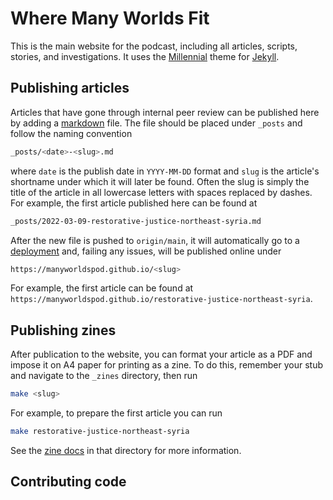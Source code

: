 # Where Many Worlds Fit

This is the main website for the podcast, including all articles, scripts,
stories, and investigations. It uses the [Millennial](LeNPaul/Millennial)
theme for [Jekyll](https://jekyllrb.com/).

## Publishing articles

Articles that have gone through internal peer review can be published here
by adding a [markdown](https://www.markdownguide.org/basic-syntax/) file.
The file should be placed under `_posts` and follow the naming convention

```bash
_posts/<date>-<slug>.md
```

where `date` is the publish date in `YYYY-MM-DD` format and `slug` is the
article's shortname under which it will later be found. Often the slug is
simply the title of the article in all lowercase letters with spaces replaced
by dashes. For example, the first article published here can be found at

```bash
_posts/2022-03-09-restorative-justice-northeast-syria.md
```

After the new file is pushed to `origin/main`, it will automatically go to a
[deployment](https://github.com/manyworldspod/manyworldspod.github.io/deployments)
and, failing any issues, will be published online under

```bash
https://manyworldspod.github.io/<slug>
```

For example, the first article can be found at
`https://manyworldspod.github.io/restorative-justice-northeast-syria`.

## Publishing zines

After publication to the website, you can format your article as a PDF and
impose it on A4 paper for printing as a zine. To do this, remember your stub
and navigate to the `_zines` directory, then run

```bash
make <slug>
```

For example, to prepare the first article you can run

```bash
make restorative-justice-northeast-syria
```

See the [zine docs](_zines/README.md) in that directory for more information.

## Contributing code
